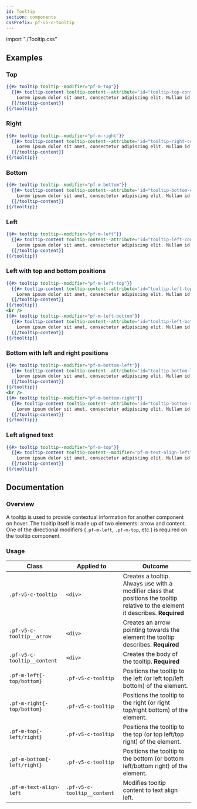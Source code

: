 ```yaml
---
id: Tooltip
section: components
cssPrefix: pf-v5-c-tooltip
---
```


import "./Tooltip.css"

## Examples
### Top
```hbs
{{#> tooltip tooltip--modifier="pf-m-top"}}
  {{#> tooltip-content tooltip-content--attribute='id="tooltip-top-content"'}}
    Lorem ipsum dolor sit amet, consectetur adipiscing elit. Nullam id feugiat augue, nec fringilla turpis.
  {{/tooltip-content}}
{{/tooltip}}
```

### Right
```hbs
{{#> tooltip tooltip--modifier="pf-m-right"}}
  {{#> tooltip-content tooltip-content--attribute='id="tooltip-right-content"'}}
    Lorem ipsum dolor sit amet, consectetur adipiscing elit. Nullam id feugiat augue, nec fringilla turpis.
  {{/tooltip-content}}
{{/tooltip}}
```

### Bottom
```hbs
{{#> tooltip tooltip--modifier="pf-m-bottom"}}
  {{#> tooltip-content tooltip-content--attribute='id="tooltip-bottom-content"'}}
    Lorem ipsum dolor sit amet, consectetur adipiscing elit. Nullam id feugiat augue, nec fringilla turpis.
  {{/tooltip-content}}
{{/tooltip}}
```

### Left
```hbs
{{#> tooltip tooltip--modifier="pf-m-left"}}
  {{#> tooltip-content tooltip-content--attribute='id="tooltip-left-content"'}}
    Lorem ipsum dolor sit amet, consectetur adipiscing elit. Nullam id feugiat augue, nec fringilla turpis.
  {{/tooltip-content}}
{{/tooltip}}
```

### Left with top and bottom positions
```hbs
{{#> tooltip tooltip--modifier="pf-m-left-top"}}
  {{#> tooltip-content tooltip-content--attribute='id="tooltip-left-top-content"'}}
    Lorem ipsum dolor sit amet, consectetur adipiscing elit. Nullam id feugiat augue, nec fringilla turpis.
  {{/tooltip-content}}
{{/tooltip}}
<br />
{{#> tooltip tooltip--modifier="pf-m-left-bottom"}}
  {{#> tooltip-content tooltip-content--attribute='id="tooltip-left-bottom-content"'}}
    Lorem ipsum dolor sit amet, consectetur adipiscing elit. Nullam id feugiat augue, nec fringilla turpis.
  {{/tooltip-content}}
{{/tooltip}}
```

### Bottom with left and right positions
```hbs
{{#> tooltip tooltip--modifier="pf-m-bottom-left"}}
  {{#> tooltip-content tooltip-content--attribute='id="tooltip-bottom-left-content"'}}
    Lorem ipsum dolor sit amet, consectetur adipiscing elit. Nullam id feugiat augue, nec fringilla turpis.
  {{/tooltip-content}}
{{/tooltip}}
<br />
{{#> tooltip tooltip--modifier="pf-m-bottom-right"}}
  {{#> tooltip-content tooltip-content--attribute='id="tooltip-bottom-right-content"'}}
    Lorem ipsum dolor sit amet, consectetur adipiscing elit. Nullam id feugiat augue, nec fringilla turpis.
  {{/tooltip-content}}
{{/tooltip}}
```

### Left aligned text
```hbs
{{#> tooltip tooltip--modifier="pf-m-top"}}
  {{#> tooltip-content tooltip-content--modifier="pf-m-text-align-left" tooltip-content--attribute='id="tooltip-text-align-left-example"'}}
    Lorem ipsum dolor sit amet, consectetur adipiscing elit. Nullam id feugiat augue, nec fringilla turpis.
  {{/tooltip-content}}
{{/tooltip}}
```

## Documentation
### Overview
A tooltip is used to provide contextual information for another component on hover.  The tooltip itself is made up of two elements: arrow and content. One of the directional modifiers (`.pf-m-left`, `.pf-m-top`, etc.) is required on the tooltip component.

### Usage
| Class | Applied to | Outcome |
| -- | -- | -- |
| `.pf-v5-c-tooltip` | `<div>` |  Creates a tooltip. Always use with a modifier class that positions the tooltip relative to the element it describes. **Required**|
| `.pf-v5-c-tooltip__arrow` | `<div>` |  Creates an arrow pointing towards the element the tooltip describes. **Required** |
| `.pf-v5-c-tooltip__content` | `<div>` |  Creates the body of the tooltip. **Required** |
| `.pf-m-left{-top/bottom}` | `.pf-v5-c-tooltip` | Positions the tooltip to the left (or left top/left bottom) of the element. |
| `.pf-m-right{-top/bottom}` | `.pf-v5-c-tooltip` | Positions the tooltip to the right (or right top/right bottom) of the element. |
| `.pf-m-top{-left/right}` | `.pf-v5-c-tooltip` | Positions the tooltip to the top (or top left/top right) of the element. |
| `.pf-m-bottom{-left/right}` | `.pf-v5-c-tooltip` | Positions the tooltip to the bottom (or bottom left/bottom right) of the element. |
| `.pf-m-text-align-left` | `.pf-v5-c-tooltip__content` | Modifies tooltip content to text align left. |
